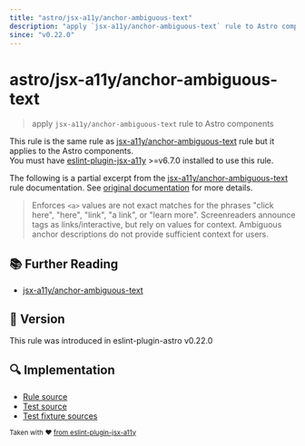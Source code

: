 ```yaml
---
title: "astro/jsx-a11y/anchor-ambiguous-text"
description: "apply `jsx-a11y/anchor-ambiguous-text` rule to Astro components"
since: "v0.22.0"
---
```


# astro/jsx-a11y/anchor-ambiguous-text

> apply `jsx-a11y/anchor-ambiguous-text` rule to Astro components

This rule is the same rule as [jsx-a11y/anchor-ambiguous-text] rule but it applies to the Astro components.  
You must have [eslint-plugin-jsx-a11y] >=v6.7.0 installed to use this rule.

[eslint-plugin-jsx-a11y]: https://github.com/jsx-eslint/eslint-plugin-jsx-a11y
[jsx-a11y/anchor-ambiguous-text]: https://github.com/jsx-eslint/eslint-plugin-jsx-a11y/tree/HEAD/docs/rules/anchor-ambiguous-text.md

The following is a partial excerpt from the [jsx-a11y/anchor-ambiguous-text] rule documentation. See [original documentation][jsx-a11y/anchor-ambiguous-text] for more details.

> Enforces `<a>` values are not exact matches for the phrases "click here", "here", "link", "a link", or "learn more". Screenreaders announce tags as links/interactive, but rely on values for context. Ambiguous anchor descriptions do not provide sufficient context for users.

## 📚 Further Reading

- [jsx-a11y/anchor-ambiguous-text]

## 🚀 Version

This rule was introduced in eslint-plugin-astro v0.22.0

## 🔍 Implementation

- [Rule source](https://github.com/ota-meshi/eslint-plugin-astro/blob/main/src/rules/jsx-a11y/anchor-ambiguous-text.ts)
- [Test source](https://github.com/ota-meshi/eslint-plugin-astro/blob/main/tests/src/rules/jsx-a11y/anchor-ambiguous-text.ts)
- [Test fixture sources](https://github.com/ota-meshi/eslint-plugin-astro/tree/main/tests/fixtures/rules/jsx-a11y/anchor-ambiguous-text)

<sup>Taken with ❤️ [from eslint-plugin-jsx-a11y](https://github.com/jsx-eslint/eslint-plugin-jsx-a11y/tree/HEAD/docs/rules/anchor-ambiguous-text.md)</sup>
